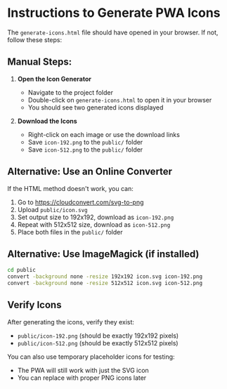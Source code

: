 # Instructions to Generate PWA Icons

The `generate-icons.html` file should have opened in your browser. If not, follow these steps:

## Manual Steps:

1. **Open the Icon Generator**
   - Navigate to the project folder
   - Double-click on `generate-icons.html` to open it in your browser
   - You should see two generated icons displayed

2. **Download the Icons**
   - Right-click on each image or use the download links
   - Save `icon-192.png` to the `public/` folder
   - Save `icon-512.png` to the `public/` folder

## Alternative: Use an Online Converter

If the HTML method doesn't work, you can:

1. Go to https://cloudconvert.com/svg-to-png
2. Upload `public/icon.svg`
3. Set output size to 192x192, download as `icon-192.png`
4. Repeat with 512x512 size, download as `icon-512.png`
5. Place both files in the `public/` folder

## Alternative: Use ImageMagick (if installed)

```bash
cd public
convert -background none -resize 192x192 icon.svg icon-192.png
convert -background none -resize 512x512 icon.svg icon-512.png
```

## Verify Icons

After generating the icons, verify they exist:
- `public/icon-192.png` (should be exactly 192x192 pixels)
- `public/icon-512.png` (should be exactly 512x512 pixels)

You can also use temporary placeholder icons for testing:
- The PWA will still work with just the SVG icon
- You can replace with proper PNG icons later
